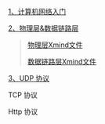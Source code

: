 
[1、计算机网络入门](https://blog.csdn.net/qq_38350635/article/details/103654314)

[2、物理层&数据链路层](https://blog.csdn.net/qq_38350635/article/details/103936270)

>[物理层Xmind文件](https://github.com/sunnnydaydev/Notes/blob/master/%E7%89%A9%E7%90%86%E5%B1%82.xmind)
>
>[数据链路层Xmind文件](https://github.com/sunnnydaydev/Notes/blob/master/%E6%95%B0%E6%8D%AE%E9%93%BE%E8%B7%AF%E5%B1%82.xmind)
>

[3、UDP 协议](https://blog.csdn.net/qq_38350635/article/details/103905021)

TCP 协议

Http 协议

